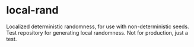 # local-rand
Localized deterministic randomness, for use with non-deterministic seeds. Test repository for generating local randomness. Not for production, just a test.
